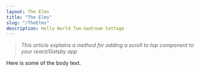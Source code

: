 ```yaml
---
layout: The Elms
title: "The Elms"
slug: "/TheElms"
description: Hello World Two-bedroom Cottage
---
```


> _This article explains a method for adding a scroll to top component to your react/Gatsby app_

Here is some of the body text.
